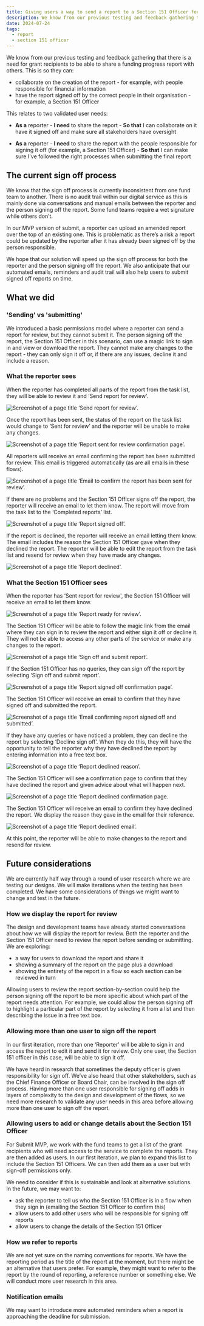 ```yaml
---
title: Giving users a way to send a report to a Section 151 Officer for review 
description: We know from our previous testing and feedback gathering that there is a need for grant recipients to be able to share a funding progress report with others.
date: 2024-07-24
tags:
  - report
  - section 151 officer 
---
```


We know from our previous testing and feedback gathering that there is a need for grant recipients to be able to share a funding progress report with others. This is so they can:
- collaborate on the creation of the report - for example, with people responsible for financial information
- have the report signed off by the correct people in their organisation - for example, a Section 151 Officer

This relates to two validated user needs:
- **As a** reporter - **I need** to share the report - **So that** I can collaborate on it have it signed off and make sure all stakeholders have oversight

- **As a** reporter - **I need** to share the report with the people responsible for signing it off (for example, a Section 151 Officer) - **So that** I can make sure I've followed the right processes when submitting the final report 

## The current sign off process

We know that the sign off process is currently inconsistent from one fund team to another. There is no audit trail within our digital service as this is mainly done via conversations and manual emails between the reporter and the person signing off the report. Some fund teams require a wet signature while others don’t. 

In our MVP version of submit, a reporter can upload an amended report over the top of an existing one. This is problematic as there’s a risk a report could be updated by the reporter after it has already been signed off by the person responsible. 

We hope that our solution will speed up the sign off process for both the reporter and the person signing off the report. We also anticipate that our automated emails, reminders and audit trail will also help users to submit signed off reports on time.

## What we did

### 'Sending' vs 'submitting'
We introduced a basic permissions model where a reporter can send a report for review, but they cannot submit it. The person signing off the report, the Section 151 Officer in this scenario, can use a magic link to sign in and view or download the report. They cannot make any changes to the report - they can only sign it off or, if there are any issues, decline it and include a reason.

### What the reporter sees
When the reporter has completed all parts of the report from the task list, they will be able to review it and ‘Send report for review’.

![Screenshot of a page title ‘Send report for review’.](01-check-your-answers-reporting-funding-progress.png)

Once the report has been sent, the status of the report on the task list would change to ‘Sent for review’ and the reporter will be unable to make any changes.

![Screenshot of a page title ‘Report sent for review confirmation page’.](02-report-sent-for-review-reporting-funding-progress.png)

All reporters will receive an email confirming the report has been submitted for review. This email is triggered automatically (as are all emails in these flows).

![Screenshot of a page title ‘Email to confirm the report has been sent for review’.](03-your-report-has-been-sent-for-review.png)

If there are no problems and the Section 151 Officer signs off the report, the reporter will receive an email to let them know. The report will move from the task list to the ‘Completed reports’ list.

![Screenshot of a page title ‘Report signed off’.](04_your-report-has-been-signed-off.png)

If the report is declined, the reporter will receive an email letting them know. The email includes the reason the Section 151 Officer gave when they declined the report. The reporter will be able to edit the report from the task list and resend for review when they have made any changes.

![Screenshot of a page title ‘Report declined’.](05-your-report-has-been-declined.png)


### What the Section 151 Officer sees
When the reporter has ‘Sent report for review', the Section 151 Officer will receive an email to let them know.

![Screenshot of a page title ‘Report ready for review’.](06-review-needed-funding-progress-report.png)

The Section 151 Officer will be able to follow the magic link from the email where they can sign in to review the report and either sign it off or decline it. They will not be able to access any other parts of the service or make any changes to the report.

![Screenshot of a page title ‘Sign off and submit report’.](07-sign-off-and-submit-report.png)


If the Section 151 Officer has no queries, they can sign off the report by selecting ‘Sign off and submit report’.

![Screenshot of a page title ‘Report signed off confirmation page’.](08-report-signed-off-and-submitted.png)

The Section 151 Officer will receive an email to confirm that they have signed off and submitted the report.

![Screenshot of a page title ‘Email confirming report signed off and submitted’.](09-you-signed-off-a-report.png)

If they have any queries or have noticed a problem, they can decline the report by selecting ‘Decline sign off’. When they do this, they will have the opportunity to tell the reporter why they have declined the report by entering information into a free text box.

![Screenshot of a page title ‘Report declined reason’.](10-why-have-you-declined-this-report.png)

The Section 151 Officer will see a confirmation page to confirm that they have declined the report and given advice about what will happen next.

![Screenshot of a page title ‘Report declined confirmation page.](11-report-declined.png)

The Section 151 Officer will receive an email to confirm they have declined the report. We display the reason they gave in the email for their reference.

![Screenshot of a page title ‘Report declined email’.](12-you-declined-a-report.png)


At this point, the reporter will be able to make changes to the report and resend for review.

## Future considerations

We are currently half way through a round of user research where we are testing our designs. We will make iterations when the testing has been completed. We have some considerations of things we might want to change and test in the future.

### How we display the report for review
The design and development teams have already started conversations about how we will display the report for review. Both the reporter and the Section 151 Officer need to review the report before sending or submitting. We are exploring:
- a way for users to download the report and share it
- showing a summary of the report on the page plus a download
- showing the entirety of the report in a flow so each section can be reviewed in turn

Allowing users to review the report section-by-section could help the person signing off the report to be more specific about which part of the report needs attention. For example, we could allow the person signing off to highlight a particular part of the report by selecting it from a list and then describing the issue in a free text box.

### Allowing more than one user to sign off the report
In our first iteration, more than one ‘Reporter' will be able to sign in and access the report to edit it and send it for review. Only one user, the Section 151 officer in this case, will be able to sign it off. 

We have heard in research that sometimes the deputy officer is given responsibility for sign off. We’ve also heard that other stakeholders, such as the Chief Finance Officer or Board Chair, can be involved in the sign off process. Having more than one user responsible for signing off adds in layers of complexity to the design and development of the flows, so we need more research to validate any user needs in this area before allowing more than one user to sign off the report.

### Allowing users to add or change details about the Section 151 Officer
For Submit MVP, we work with the fund teams to get a list of the grant recipients who will need access to the service to complete the reports. They are then added as users. In our first iteration, we plan to expand this list to include the Section 151 Officers. We can then add them as a user but with sign-off permissions only.

We need to consider if this is sustainable and look at alternative solutions. In the future, we may want to:
- ask the reporter to tell us who the Section 151 Officer is in a flow when they sign in (emailing the Section 151 Officer to confirm this)
- allow users to add other users who will be responsible for signing off reports
- allow users to change the details of the Section 151 Officer

### How we refer to reports
We are not yet sure on the naming conventions for reports. We have the reporting period as the title of the report at the moment, but there might be an alternative that users prefer. For example, they might want to refer to the report by the round of reporting, a reference number or something else. We will conduct more user research in this area.

### Notification emails
We may want to introduce more automated reminders when a report is approaching the deadline for submission. 
